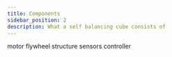 ```yaml
---
title: Components
sidebar_position: 2
description: What a self balancing cube consists of
---
```


motor
flywheel
structure
sensors
controller
